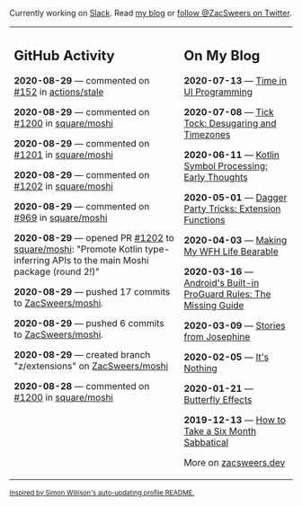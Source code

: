 Currently working on [Slack](https://slack.com/). Read [my blog](https://zacsweers.dev/) or [follow @ZacSweers on Twitter](https://twitter.com/ZacSweers).

<table><tr><td valign="top" width="60%">

## GitHub Activity
<!-- githubActivity starts -->
**2020-08-29** — commented on [#152](https://github.com/actions/stale/issues/152#issuecomment-683254380) in [actions/stale](https://api.github.com/repos/actions/stale)

**2020-08-29** — commented on [#1200](https://github.com/square/moshi/issues/1200#issuecomment-683251841) in [square/moshi](https://api.github.com/repos/square/moshi)

**2020-08-29** — commented on [#1201](https://github.com/square/moshi/issues/1201#issuecomment-683251070) in [square/moshi](https://api.github.com/repos/square/moshi)

**2020-08-29** — commented on [#1202](https://github.com/square/moshi/pull/1202#issuecomment-683250932) in [square/moshi](https://api.github.com/repos/square/moshi)

**2020-08-29** — commented on [#969](https://github.com/square/moshi/pull/969#issuecomment-683250637) in [square/moshi](https://api.github.com/repos/square/moshi)

**2020-08-29** — opened PR [#1202](https://api.github.com/repos/square/moshi/pulls/1202) to [square/moshi](https://api.github.com/repos/square/moshi): "Promote Kotlin type-inferring APIs to the main Moshi package (round 2!)"

**2020-08-29** — pushed 17 commits to [ZacSweers/moshi](https://api.github.com/repos/ZacSweers/moshi).

**2020-08-29** — pushed 6 commits to [ZacSweers/moshi](https://api.github.com/repos/ZacSweers/moshi).

**2020-08-29** — created branch "z/extensions" on [ZacSweers/moshi](https://api.github.com/repos/ZacSweers/moshi)

**2020-08-28** — commented on [#1200](https://github.com/square/moshi/issues/1200#issuecomment-683218525) in [square/moshi](https://api.github.com/repos/square/moshi)
<!-- githubActivity ends -->
</td><td valign="top" width="40%">

## On My Blog
<!-- blog starts -->
**2020-07-13** — [Time in UI Programming](https://www.zacsweers.dev/time-in-ui/)

**2020-07-08** — [Tick Tock: Desugaring and Timezones](https://www.zacsweers.dev/ticktock-desugaring-timezones/)

**2020-06-11** — [Kotlin Symbol Processing: Early Thoughts](https://www.zacsweers.dev/kotlin-symbol-processor-early-thoughts/)

**2020-05-01** — [Dagger Party Tricks: Extension Functions](https://www.zacsweers.dev/dagger-party-tricks-extension-functions/)

**2020-04-03** — [Making My WFH Life Bearable](https://www.zacsweers.dev/making-wfh-life-bearable/)

**2020-03-16** — [Android's Built-in ProGuard Rules: The Missing Guide](https://www.zacsweers.dev/android-proguard-rules/)

**2020-03-09** — [Stories from Josephine](https://www.zacsweers.dev/stories-from-josephine/)

**2020-02-05** — [It's Nothing](https://www.zacsweers.dev/its-nothing/)

**2020-01-21** — [Butterfly Effects](https://www.zacsweers.dev/butterfly-effects/)

**2019-12-13** — [How to Take a Six Month Sabbatical](https://www.zacsweers.dev/how-to-take-a-six-month-sabbatical/)
<!-- blog ends -->
More on [zacsweers.dev](https://zacsweers.dev/)
</td></tr></table>

<sub><a href="https://simonwillison.net/2020/Jul/10/self-updating-profile-readme/">Inspired by Simon Willison's auto-updating profile README.</a></sub>